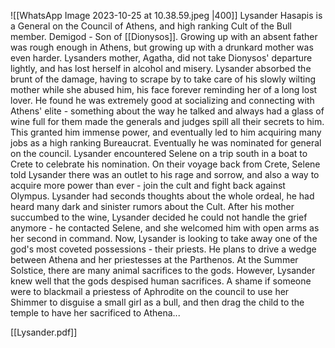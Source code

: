 ![[WhatsApp Image 2023-10-25 at 10.38.59.jpeg |400]]
Lysander Hasapis is a General on the Council of Athens, and high ranking Cult of the Bull member.
Demigod - Son of [[Dionysos]].
Growing up with an absent father was rough enough in Athens, but growing up with a drunkard mother was even harder. 
Lysanders mother, Agatha, did not take Dionysos' departure lightly, and has lost herself in alcohol and misery.
Lysander absorbed the brunt of the damage, having to scrape by to take care of his slowly wilting mother while she abused him, his face forever reminding her of a long lost lover.
He found he was extremely good at socializing and connecting with Athens' elite - something about the way he talked and always had a glass of wine full for them made the generals and judges spill all their secrets to him.
This granted him immense power, and eventually led to him acquiring many jobs as a high ranking Bureaucrat.
Eventually he was nominated for general on the council.
Lysander encountered Selene on a trip south in a boat to Crete to celebrate his nomination.
On their voyage back from Crete, Selene told Lysander there was an outlet to his rage and sorrow, and also a way to acquire more power than ever -  join the cult and fight back against Olympus.
Lysander had seconds thoughts about the whole ordeal, he had heard many dark and sinister rumors about the Cult.
After his mother succumbed to the wine, Lysander decided he could not handle the grief anymore - he contacted Selene, and she welcomed him with open arms as her second in command.
Now, Lysander is looking to take away one of the god's most coveted possessions - their priests.
He plans to drive a wedge between Athena and her priestesses at the Parthenos.
At the Summer Solstice, there are many animal sacrifices to the gods.
However, Lysander knew well that the gods despised human sacrifices.
A shame if someone were to blackmail a priestess of Aphrodite on the council to use her Shimmer to disguise a small girl as a bull, and then drag the child to the temple to have her sacrificed to Athena...

[[Lysander.pdf]] 